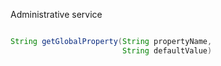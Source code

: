 
Administrative service

```java

String getGlobalProperty(String propertyName,
                         String defaultValue)
                         
```